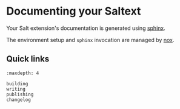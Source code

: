 # Documenting your Saltext

Your Salt extension's documentation is generated using [sphinx](https://www.sphinx-doc.org/en/master/index.html).

The environment setup and `sphinx` invocation are managed by [nox](https://nox.thea.codes/en/stable/).

## Quick links

```{toctree}
:maxdepth: 4

building
writing
publishing
changelog
```
